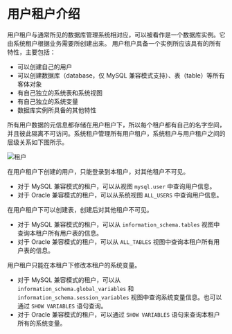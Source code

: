 # 用户租户介绍

用户租户与通常所见的数据库管理系统相对应，可以被看作是一个数据库实例。它由系统租户根据业务需要所创建出来。
用户租户具备一个实例所应该具有的所有特性，主要包括：

* 可以创建自己的用户
* 可以创建数据库（database，仅 MySQL 兼容模式支持）、表（table）等所有客体对象
* 有自己独立的系统表和系统视图
* 有自己独立的系统变量
* 数据库实例所具备的其他特性

所有用户数据的元信息都存储在用户租户下，所以每个租户都有自己的名字空间，并且彼此隔离不可访问。系统租户管理所有用户租户，系统租户与用户租户之间的层级关系如下图所示。

![租户](https://help-static-aliyun-doc.aliyuncs.com/assets/img/zh-CN/4462752461/p356003.jpg)

在用户租户下创建的用户，只能登录到本租户，对其他租户不可见。

* 对于 MySQL 兼容模式的租户，可以从视图 `mysql.user` 中查询用户信息。
* 对于 Oracle 兼容模式的租户，可以从系统视图 `ALL_USERS` 中查询用户信息。

在用户租户下可以创建表，创建后对其他租户不可见。

* 对于 MySQL 兼容模式的租户，可以从 `information_schema.tables` 视图中查询本租户所有用户表的信息。
* 对于 Oracle 兼容模式的租户，可以从 `ALL_TABLES` 视图中查询本租户所有用户表的信息。

用户租户只能在本租户下修改本租户的系统变量。

* 对于 MySQL 兼容模式的租户，可以从 `information_schema.global_variables` 和 `information_schema.session_variables` 视图中查询系统变量信息。也可以通过 `SHOW VARIABLES` 语句查询。
* 对于 Oracle 兼容模式的租户，可以通过 `SHOW VARIABLES` 语句来查询本租户所有的系统变量。
